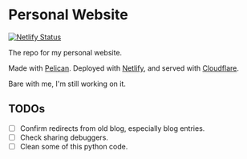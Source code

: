 # Personal Website
[![Netlify Status](https://api.netlify.com/api/v1/badges/990b321a-865e-4ad6-a3a7-800a705034dc/deploy-status)](https://app.netlify.com/sites/determined-feynman-73a754/deploys)

The repo for my personal website. 

Made with [Pelican](https://github.com/getpelican/pelican). Deployed with [Netlify](https://www.netlify.com/), and served with [Cloudflare](https://cloudflare.com). 

Bare with me, I'm still working on it. 

## TODOs
- [ ] Confirm redirects from old blog, especially blog entries. 
- [ ] Check sharing debuggers. 
- [ ] Clean some of this python code. 
